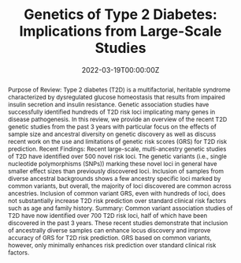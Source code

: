 ---
title: "Genetics of Type 2 Diabetes: Implications from Large-Scale Studies"
authors:
- N DeForest, AR Majithia
date: "2022-03-19T00:00:00Z"
doi: "https://doi.org/10.1007/s11892-022-01462-3"

# Schedule page publish date (NOT publication's date).
#publishDate: "2017-01-01T00:00:00Z"

# Publication type.
# Legend: 0 = Uncategorized; 1 = Conference paper; 2 = Journal article;
# 3 = Preprint / Working Paper; 4 = Report; 5 = Book; 6 = Book section;
# 7 = Thesis; 8 = Patent
publication_types: ["2"]

# Publication name and optional abbreviated publication name.
publication: "*Current Diabetes Reports*, March 2022"
publication_short: ""

abstract: 'Purpose of Review:
Type 2 diabetes (T2D) is a multifactorial, heritable syndrome characterized by dysregulated glucose homeostasis that results from impaired insulin secretion and insulin resistance. Genetic association studies have successfully identified hundreds of T2D risk loci implicating many genes in disease pathogenesis. In this review, we provide an overview of the recent T2D genetic studies from the past 3 years with particular focus on the effects of sample size and ancestral diversity on genetic discovery as well as discuss recent work on the use and limitations of genetic risk scores (GRS) for T2D risk prediction.

Recent Findings:
Recent large-scale, multi-ancestry genetic studies of T2D have identified over 500 novel risk loci. The genetic variants (i.e., single nucleotide polymorphisms (SNPs)) marking these novel loci in general have smaller effect sizes than previously discovered loci. Inclusion of samples from diverse ancestral backgrounds shows a few ancestry specific loci marked by common variants, but overall, the majority of loci discovered are common across ancestries. Inclusion of common variant GRS, even with hundreds of loci, does not substantially increase T2D risk prediction over standard clinical risk factors such as age and family history.

Summary:
Common variant association studies of T2D have now identified over 700 T2D risk loci, half of which have been discovered in the past 3 years. These recent studies demonstrate that inclusion of ancestrally diverse samples can enhance locus discovery and improve accuracy of GRS for T2D risk prediction. GRS based on common variants, however, only minimally enhances risk prediction over standard clinical risk factors.'


featured: false

# links:
# - name: ""
#   url: ""
url_pdf: 'https://link.springer.com/content/pdf/10.1007/s11892-022-01462-3.pdf'
url_code: ''
url_dataset: ''
url_poster: ''
url_project: ''
url_slides: ''
url_source: ''
url_video: ''

# Featured image
# To use, add an image named `featured.jpg/png` to your page's folder. 
image:
  caption: 'Image credit: [**Unsplash**](https://unsplash.com/photos/jdD8gXaTZsc)'
  focal_point: ""
  preview_only: false

# Associated Projects (optional).
#   Associate this publication with one or more of your projects.
#   Simply enter your project's folder or file name without extension.
#   E.g. `internal-project` references `content/project/internal-project/index.md`.
#   Otherwise, set `projects: []`.
projects: []

# Slides (optional).
#   Associate this publication with Markdown slides.
#   Simply enter your slide deck's filename without extension.
#   E.g. `slides: "example"` references `content/slides/example/index.md`.
#   Otherwise, set `slides: ""`.
slides: ""
---